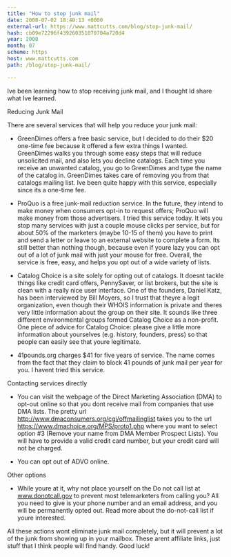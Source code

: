 ```yaml
---
title: "How to stop junk mail"
date: 2008-07-02 18:40:13 +0000
external-url: https://www.mattcutts.com/blog/stop-junk-mail/
hash: cb09e72296f439260351070704a720d4
year: 2008
month: 07
scheme: https
host: www.mattcutts.com
path: /blog/stop-junk-mail/

---
```


Ive been learning how to stop receiving junk mail, and I thought Id share what Ive learned.

Reducing Junk Mail

There are several services that will help you reduce your junk mail:

- GreenDimes offers a free basic service, but I decided to do their $20 one-time fee because it offered a few extra things I wanted. GreenDimes walks you through some easy steps that will reduce unsolicited mail, and also lets you decline catalogs. Each time you receive an unwanted catalog, you go to GreenDimes and type the name of the catalog in. GreenDimes takes care of removing you from that catalogs mailing list. Ive been quite happy with this service, especially since its a one-time fee.

- ProQuo is a free junk-mail reduction service. In the future, they intend to make money when consumers opt-in to request offers; ProQuo will make money from those advertisers. I tried this service today. It lets you stop many services with just a couple mouse clicks per service, but for about 50% of the marketers (maybe 10-15 of them) you have to print and send a letter or leave to an external website to complete a form. Its still better than nothing though, because even if youre lazy you can opt out of a lot of junk mail with just your mouse for free. Overall, the service is free, easy, and helps you opt out of a wide variety of lists.

- Catalog Choice is a site solely for opting out of catalogs. It doesnt tackle things like credit card offers, PennySaver, or list brokers, but the site is clean with a really nice user interface. One of the founders, Daniel Katz, has been interviewed by Bill Moyers, so I trust that theyre a legit organization, even though their WHOIS information is private and theres very little information about the group on their site. It sounds like three different environmental groups formed Catalog Choice as a non-profit. One piece of advice for Catalog Choice: please give a little more information about yourselves (e.g. history, founders, press) so that people can easily see that youre legitimate.

- 41pounds.org charges $41 for five years of service. The name comes from the fact that they claim to block 41 pounds of junk mail per year for you. I havent tried this service.

Contacting services directly

- You can visit the webpage of the Direct Marketing Association (DMA) to opt-out online so that you dont receive mail from companies that use DMA lists. The pretty url http://www.dmaconsumers.org/cgi/offmailinglist takes you to the url https://www.dmachoice.org/MPS/proto1.php where you want to select option #3 (Remove your name from DMA Member Prospect Lists). You will have to provide a valid credit card number, but your credit card will not be charged.

- You can opt out of ADVO online.

Other options

- While youre at it, why not place yourself on the Do not call list at www.donotcall.gov to prevent most telemarketers from calling you? All you need to give is your phone number and an email address, and you will be permanently opted out. Read more about the do-not-call list if youre interested.

All these actions wont eliminate junk mail completely, but it will prevent a lot of the junk from showing up in your mailbox. These arent affiliate links, just stuff that I think people will find handy. Good luck!
